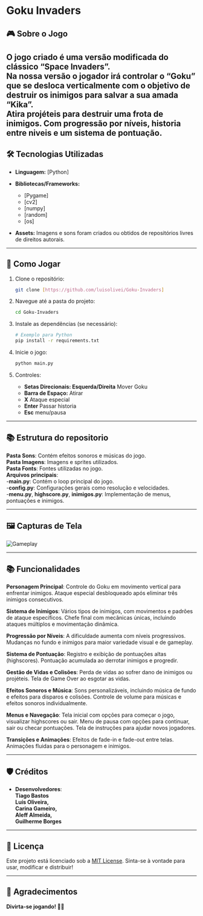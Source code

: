 # Goku Invaders

## 🎮 Sobre o Jogo

O jogo criado é uma versão modificada do clássico “Space Invaders”.<br> Na nossa versão o jogador irá controlar o “Goku” que se desloca verticalmente com o objetivo de destruir os inimigos para salvar a sua amada “Kika”. <br>Atira projéteis para destruir uma frota de inimigos. Com progressão por níveis, historia entre niveis e um sistema de pontuação.   
---

## 🛠️ Tecnologias Utilizadas

- **Linguagem:** [Python]
- **Bibliotecas/Frameworks:** 
  - [Pygame]
  - [cv2]
  - [numpy]
  - [random]
  - [os]
  
- **Assets:** Imagens e sons foram criados ou obtidos de repositórios livres de direitos autorais.
  
---

## 🚀 Como Jogar

1. Clone o repositório:
   ```bash
   git clone [https://github.com/luisolivei/Goku-Invaders]
   ```

2. Navegue até a pasta do projeto:
   ```bash
   cd Goku-Invaders
   ```

3. Instale as dependências (se necessário):
   ```bash
   # Exemplo para Python
   pip install -r requirements.txt
   ```

4. Inicie o jogo:
   ```bash
   python main.py
   ```

5. Controles:
   - **Setas Direcionais: Esquerda/Direita** Mover Goku
   - **Barra de Espaço:** Atirar
   - **X** Ataque especial
   - **Enter** Passar historia
   - **Esc** menu/pausa

---
## 📚 Estrutura do repositorio
**Pasta Sons**: Contém efeitos sonoros e músicas do jogo.<br>
**Pasta Imagens**: Imagens e sprites utilizados.<br>
**Pasta Fonts**: Fontes utilizadas no jogo.<br>
**Arquivos principais**:<br>
  -**main.py**: Contém o loop principal do jogo.<br>
  -**config.py**: Configurações gerais como resolução e velocidades.<br>
  -**menu.py**, **highscore.py**, **inimigos.py**: Implementação de menus, pontuações e inimigos.<br>

---

## 🖼️ Capturas de Tela

![Gameplay](https://via.placeholder.com/800x400?text=Imagem+de+Gameplay)

---

## 📚 Funcionalidades

**Personagem Principal**:
Controle do Goku em movimento vertical para enfrentar inimigos.
Ataque especial desbloqueado após eliminar três inimigos consecutivos.

**Sistema de Inimigos**:
Vários tipos de inimigos, com movimentos e padrões de ataque específicos.
Chefe final com mecânicas únicas, incluindo ataques múltiplos e movimentação dinâmica.

**Progressão por Níveis**:
A dificuldade aumenta com níveis progressivos.
Mudanças no fundo e inimigos para maior variedade visual e de gameplay.

**Sistema de Pontuação**:
Registro e exibição de pontuações altas (highscores).
Pontuação acumulada ao derrotar inimigos e progredir.

**Gestão de Vidas e Colisões**:
Perda de vidas ao sofrer dano de inimigos ou projéteis.
Tela de Game Over ao esgotar as vidas.

**Efeitos Sonoros e Música**:
Sons personalizáveis, incluindo música de fundo e efeitos para disparos e colisões.
Controle de volume para músicas e efeitos sonoros individualmente.

**Menus e Navegação**:
Tela inicial com opções para começar o jogo, visualizar highscores ou sair.
Menu de pausa com opções para continuar, sair ou checar pontuações.
Tela de instruções para ajudar novos jogadores.

**Transições e Animações**:
Efeitos de fade-in e fade-out entre telas.
Animações fluidas para o personagem e inimigos.


---


## 🛡️ Créditos

- **Desenvolvedores**:<br>
  **Tiago Bastos<br>
  Luís Oliveira,<br>
  Carina Gameiro,<br>
  Aleff Almeida,<br>
  Guilherme Borges**
---

## 📜 Licença

Este projeto está licenciado sob a [MIT License](LICENSE). Sinta-se à vontade para usar, modificar e distribuir!

---

## 🌟 Agradecimentos


**Divirta-se jogando! 🚀👾**

